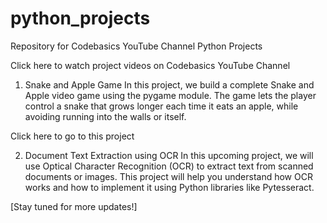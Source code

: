 # python_projects
Repository for Codebasics YouTube Channel Python Projects

Click here to watch project videos on Codebasics YouTube Channel

1. Snake and Apple Game
In this project, we build a complete Snake and Apple video game using the pygame module. The game lets the player control a snake that grows longer each time it eats an apple, while avoiding running into the walls or itself.

Click here to go to this project

2. Document Text Extraction using OCR
In this upcoming project, we will use Optical Character Recognition (OCR) to extract text from scanned documents or images. This project will help you understand how OCR works and how to implement it using Python libraries like Pytesseract.

[Stay tuned for more updates!]
